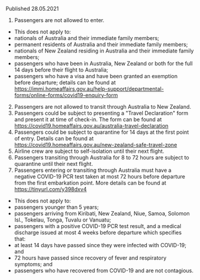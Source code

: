 Published 28.05.2021
1. Passengers are not allowed to enter.
- This does not apply to:
- nationals of Australia and their immediate family members;
- permanent residents of Australia and their immediate family members;
- nationals of New Zealand residing in Australia and their immediate family members;
- passengers who have been in Australia, New Zealand or both for the full 14 days before their flight to Australia; 
- passengers who have a visa and have been granted an exemption before departure; details can be found at <a href="https://immi.homeaffairs.gov.au/help-support/departmental-forms/online-forms/covid19-enquiry-form">https://immi.homeaffairs.gov.au/help-support/departmental-forms/online-forms/covid19-enquiry-form</a> 
2. Passengers are not allowed to transit through Australia to New Zealand.
3. Passengers could be subject to presenting a "Travel Declaration" form and present it at time of check-in. The form can be found at <a href="https://covid19.homeaffairs.gov.au/australia-travel-declaration">https://covid19.homeaffairs.gov.au/australia-travel-declaration</a>
4. Passengers could be subject to quarantine for 14 days at the first point of entry. Details can be found at <a href="https://covid19.homeaffairs.gov.au/new-zealand-safe-travel-zone">https://covid19.homeaffairs.gov.au/new-zealand-safe-travel-zone</a> 
5. Airline crew are subject to self-isolation until their next flight.
6. Passengers transiting through Australia for 8 to 72 hours are subject to quarantine until their next flight.
7. Passengers entering or transiting through Australia must have a negative COVID-19 PCR test taken at most 72 hours before departure from the first embarkation point. More details can be found at <a href="https://tinyurl.com/y398dxv4">https://tinyurl.com/y398dxv4</a> 
- This does not apply to:
- passengers younger than 5 years;
- passengers arriving from Kiribati, New Zealand, Niue, Samoa, Solomon Isl., Tokelau, Tonga, Tuvalu or Vanuatu;
- passengers with a positive COVID-19 PCR test result, and a medical discharge issued at most 4 weeks before departure which specifies that:
- at least 14 days have passed since they were infected with COVID-19; and
- 72 hours have passed since recovery of fever and respiratory symptoms; and
- passengers who have recovered from COVID-19 and are not contagious.


